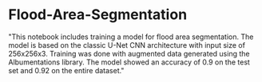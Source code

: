 # Flood-Area-Segmentation
"This notebook includes training a model for flood area segmentation. The model is based on the classic U-Net CNN architecture with input size of 256x256x3. 
Training was done with augmented data generated using the Albumentations library. 
The model showed an accuracy of 0.9 on the test set and 0.92 on the entire dataset."
